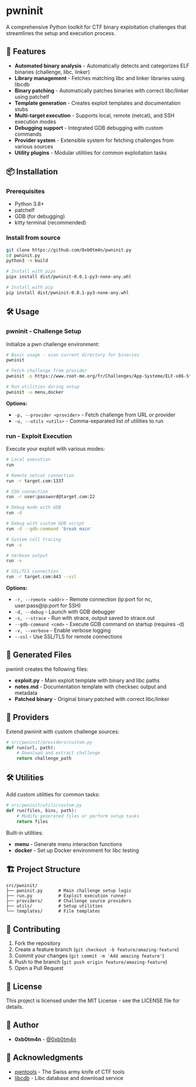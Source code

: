 # pwninit

A comprehensive Python toolkit for CTF binary exploitation challenges that streamlines the setup and execution process.

## 🚀 Features

- **Automated binary analysis** - Automatically detects and categorizes ELF binaries (challenge, libc, linker)
- **Library management** - Fetches matching libc and linker libraries using libcdb
- **Binary patching** - Automatically patches binaries with correct libc/linker using patchelf
- **Template generation** - Creates exploit templates and documentation stubs
- **Multi-target execution** - Supports local, remote (netcat), and SSH execution modes
- **Debugging support** - Integrated GDB debugging with custom commands
- **Provider system** - Extensible system for fetching challenges from various sources
- **Utility plugins** - Modular utilities for common exploitation tasks

## 📦 Installation

### Prerequisites
- Python 3.8+
- patchelf
- GDB (for debugging)
- kitty terminal (recommended)

### Install from source
```bash
git clone https://github.com/0xb0tm4n/pwninit.py
cd pwninit.py
python3 -m build

# Install with pipx
pipx install dist/pwninit-0.0.1-py3-none-any.whl

# Install with pip
pip install dist/pwninit-0.0.1-py3-none-any.whl
```

## 🛠 Usage

### pwninit - Challenge Setup

Initialize a pwn challenge environment:

```bash
# Basic usage - scan current directory for binaries
pwninit

# Fetch challenge from provider
pwninit -p https://www.root-me.org/fr/Challenges/App-Systeme/ELF-x86-Stack-buffer-overflow-basic-1

# Run utilities during setup  
pwninit -u menu,docker
```

**Options:**
- `-p, --provider <provider>` - Fetch challenge from URL or provider
- `-u, --utils <utils>` - Comma-separated list of utilities to run

### run - Exploit Execution  

Execute your exploit with various modes:

```bash
# Local execution
run

# Remote netcat connection
run -r target.com:1337

# SSH connection  
run -r user:password@target.com:22

# Debug mode with GDB
run -d

# Debug with custom GDB script
run -d --gdb-command 'break main'

# System call tracing
run -s

# Verbose output
run -v

# SSL/TLS connection
run -r target.com:443 --ssl
```

**Options:**
- `-r, --remote <addr>` - Remote connection (ip:port for nc, user:pass@ip:port for SSH)
- `-d, --debug` - Launch with GDB debugger
- `-s, --strace` - Run with strace, output saved to strace.out
- `--gdb-command <cmd>` - Execute GDB command on startup (requires -d)
- `-v, --verbose` - Enable verbose logging
- `--ssl` - Use SSL/TLS for remote connections

## 📁 Generated Files

pwninit creates the following files:

- **exploit.py** - Main exploit template with binary and libc paths
- **notes.md** - Documentation template with checksec output and metadata
- **Patched binary** - Original binary patched with correct libc/linker

## 🔧 Providers

Extend pwninit with custom challenge sources:

```python
# src/pwninit/providers/custom.py
def run(url, path):
    # Download and extract challenge
    return challenge_path
```

## 🛠 Utilities  

Add custom utilities for common tasks:

```python  
# src/pwninit/utils/custom.py
def run(files, bins, path):
    # Modify generated files or perform setup tasks
    return files
```

Built-in utilities:
- **menu** - Generate menu interaction functions
- **docker** - Set up Docker environment for libc testing

## 🏗 Project Structure

```
src/pwninit/
├── pwninit.py      # Main challenge setup logic
├── run.py          # Exploit execution runner  
├── providers/      # Challenge source providers
├── utils/          # Setup utilities
└── templates/      # File templates
```

## 🤝 Contributing

1. Fork the repository
2. Create a feature branch (`git checkout -b feature/amazing-feature`)
3. Commit your changes (`git commit -m 'Add amazing feature'`)
4. Push to the branch (`git push origin feature/amazing-feature`)
5. Open a Pull Request

## 📄 License

This project is licensed under the MIT License - see the LICENSE file for details.

## 👤 Author

- **0xb0tm4n** - [@0xb0tm4n](https://github.com/Super-Botman)

## 🙏 Acknowledgments

- [pwntools](https://github.com/Gallopsled/pwntools) - The Swiss army knife of CTF tools
- [libcdb](https://libc.rip/) - Libc database and download service
